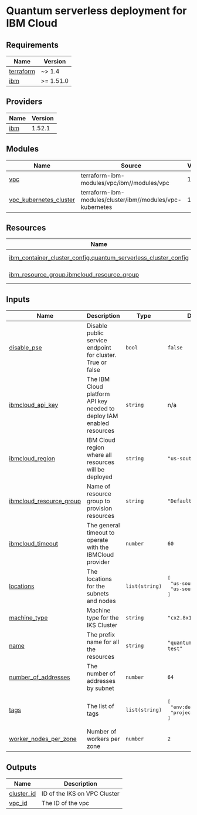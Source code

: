 # Quantum serverless deployment for IBM Cloud

## Requirements

| Name | Version |
|------|---------|
| <a name="requirement_terraform"></a> [terraform](#requirement\_terraform) | ~> 1.4 |
| <a name="requirement_ibm"></a> [ibm](#requirement\_ibm) | >= 1.51.0 |

## Providers

| Name | Version |
|------|---------|
| <a name="provider_ibm"></a> [ibm](#provider\_ibm) | 1.52.1 |

## Modules

| Name | Source | Version |
|------|--------|---------|
| <a name="module_vpc"></a> [vpc](#module\_vpc) | terraform-ibm-modules/vpc/ibm//modules/vpc | 1.1.1 |
| <a name="module_vpc_kubernetes_cluster"></a> [vpc\_kubernetes\_cluster](#module\_vpc\_kubernetes\_cluster) | terraform-ibm-modules/cluster/ibm//modules/vpc-kubernetes | 1.5.0 |

## Resources

| Name | Type |
|------|------|
| [ibm_container_cluster_config.quantum_serverless_cluster_config](https://registry.terraform.io/providers/IBM-Cloud/ibm/latest/docs/data-sources/container_cluster_config) | data source |
| [ibm_resource_group.ibmcloud_resource_group](https://registry.terraform.io/providers/IBM-Cloud/ibm/latest/docs/data-sources/resource_group) | data source |

## Inputs

| Name | Description | Type | Default | Required |
|------|-------------|------|---------|:--------:|
| <a name="input_disable_pse"></a> [disable\_pse](#input\_disable\_pse) | Disable public service endpoint for cluster. True or false | `bool` | `false` | no |
| <a name="input_ibmcloud_api_key"></a> [ibmcloud\_api\_key](#input\_ibmcloud\_api\_key) | The IBM Cloud platform API key needed to deploy IAM enabled resources | `string` | n/a | yes |
| <a name="input_ibmcloud_region"></a> [ibmcloud\_region](#input\_ibmcloud\_region) | IBM Cloud region where all resources will be deployed | `string` | `"us-south"` | no |
| <a name="input_ibmcloud_resource_group"></a> [ibmcloud\_resource\_group](#input\_ibmcloud\_resource\_group) | Name of resource group to provision resources | `string` | `"Default"` | no |
| <a name="input_ibmcloud_timeout"></a> [ibmcloud\_timeout](#input\_ibmcloud\_timeout) | The general timeout to operate with the IBMCloud provider | `number` | `60` | no |
| <a name="input_locations"></a> [locations](#input\_locations) | The locations for the subnets and nodes | `list(string)` | <pre>[<br>  "us-south-1",<br>  "us-south-2"<br>]</pre> | no |
| <a name="input_machine_type"></a> [machine\_type](#input\_machine\_type) | Machine type for the IKS Cluster | `string` | `"cx2.8x16"` | no |
| <a name="input_name"></a> [name](#input\_name) | The prefix name for all the resources | `string` | `"quantum-serverless-test"` | no |
| <a name="input_number_of_addresses"></a> [number\_of\_addresses](#input\_number\_of\_addresses) | The number of addresses by subnet | `number` | `64` | no |
| <a name="input_tags"></a> [tags](#input\_tags) | The list of tags | `list(string)` | <pre>[<br>  "env:dev",<br>  "project:middleware"<br>]</pre> | no |
| <a name="input_worker_nodes_per_zone"></a> [worker\_nodes\_per\_zone](#input\_worker\_nodes\_per\_zone) | Number of workers per zone | `number` | `2` | no |

## Outputs

| Name | Description |
|------|-------------|
| <a name="output_cluster_id"></a> [cluster\_id](#output\_cluster\_id) | ID of the IKS on VPC Cluster |
| <a name="output_vpc_id"></a> [vpc\_id](#output\_vpc\_id) | The ID of the vpc |
